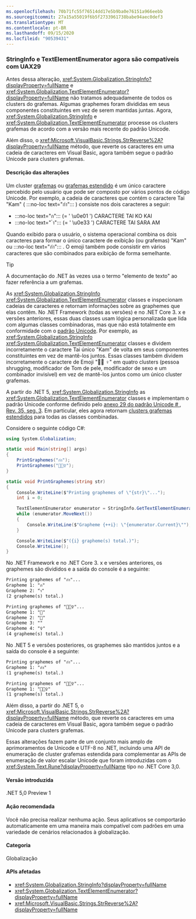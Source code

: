 ```yaml
---
ms.openlocfilehash: 70b71fc55f76514dd17e5b9ba0e76151a966eebb
ms.sourcegitcommit: 27a15a55019f6b5f2733961738babe94aec0def3
ms.translationtype: MT
ms.contentlocale: pt-BR
ms.lasthandoff: 09/15/2020
ms.locfileid: "90539431"
---
```

### <a name="stringinfo-and-textelementenumerator-are-now-uax29-compliant"></a>StringInfo e TextElementEnumerator agora são compatíveis com UAX29

Antes dessa alteração, <xref:System.Globalization.StringInfo?displayProperty=fullName> e <xref:System.Globalization.TextElementEnumerator?displayProperty=fullName> não tratamos adequadamente de todos os clusters do grafemas. Algumas graphemes foram divididas em seus componentes constituintes em vez de serem mantidas juntas. Agora, <xref:System.Globalization.StringInfo> e <xref:System.Globalization.TextElementEnumerator> processe os clusters grafemas de acordo com a versão mais recente do padrão Unicode.

Além disso, o <xref:Microsoft.VisualBasic.Strings.StrReverse%2A?displayProperty=fullName> método, que reverte os caracteres em uma cadeia de caracteres em Visual Basic, agora também segue o padrão Unicode para clusters grafemas.

#### <a name="change-description"></a>Descrição das alterações

Um cluster [grafemas](https://www.unicode.org/glossary/#grapheme) ou [grafemas estendido](https://www.unicode.org/glossary/#extended_grapheme_cluster) é um único caractere percebido pelo usuário que pode ser composto por vários pontos de código Unicode. Por exemplo, a cadeia de caracteres que contém o caractere Tai "Kam" ( :::no-loc text="กำ"::: ) consiste nos dois caracteres a seguir:

- :::no-loc text="ก"::: (= ' \u0e01 ') CARACTERE TAI KO KAI
- :::no-loc text=" ำ"::: (= ' \u0e33 ') CARACTERE TAI SARA AM

Quando exibido para o usuário, o sistema operacional combina os dois caracteres para formar o único caractere de exibição (ou grafemas) "Kam" ou :::no-loc text="กำ"::: . O emoji também pode consistir em vários caracteres que são combinados para exibição de forma semelhante.

> [!TIP]
> A documentação do .NET às vezes usa o termo "elemento de texto" ao fazer referência a um grafemas.

As <xref:System.Globalization.StringInfo> <xref:System.Globalization.TextElementEnumerator> classes e inspecionam cadeias de caracteres e retornam informações sobre as graphemes que elas contêm. No .NET Framework (todas as versões) e no .NET Core 3. x e versões anteriores, essas duas classes usam lógica personalizada que lida com algumas classes combinadoras, mas que não está totalmente em conformidade com o [padrão Unicode](https://www.unicode.org/reports/tr29/tr29-35.html#Grapheme_Cluster_Boundaries). Por exemplo, as <xref:System.Globalization.StringInfo> <xref:System.Globalization.TextElementEnumerator> classes e dividem incorretamente o caractere Tai único "Kam" de volta em seus componentes constituintes em vez de mantê-los juntos. Essas classes também dividem incorretamente o caractere de Emoji "🤷🏽 ♀️" em quatro clusters (pessoa shrugging, modificador de Tom de pele, modificador de sexo e um combinador invisível) em vez de mantê-los juntos como um único cluster grafemas.

A partir do .NET 5, <xref:System.Globalization.StringInfo> as <xref:System.Globalization.TextElementEnumerator> classes e implementam o padrão Unicode conforme definido pelo [anexo 29 do padrão Unicode \# , Rev. 35, seg. 3](https://www.unicode.org/reports/tr29/tr29-35.html). Em particular, eles agora retornam [clusters grafemas estendidos](https://www.unicode.org/glossary/#extended_grapheme_cluster) para todas as classes combinadas.

Considere o seguinte código C#:

```csharp
using System.Globalization;

static void Main(string[] args)
{
    PrintGraphemes("กำ");
    PrintGraphemes("🤷🏽‍♀️");
}

static void PrintGraphemes(string str)
{
    Console.WriteLine($"Printing graphemes of \"{str}\"...");
    int i = 0;

    TextElementEnumerator enumerator = StringInfo.GetTextElementEnumerator(str);
    while (enumerator.MoveNext())
    {
        Console.WriteLine($"Grapheme {++i}: \"{enumerator.Current}\"");
    }

    Console.WriteLine($"({i} grapheme(s) total.)");
    Console.WriteLine();
}
```

No .NET Framework e no .NET Core 3. x e versões anteriores, os graphemes são divididos e a saída do console é a seguinte:

```txt
Printing graphemes of "กำ"...
Grapheme 1: "ก"
Grapheme 2: "ำ"
(2 grapheme(s) total.)

Printing graphemes of "🤷🏽‍♀️"...
Grapheme 1: "🤷"
Grapheme 2: "🏽"
Grapheme 3: "‍"
Grapheme 4: "♀️"
(4 grapheme(s) total.)
```

No .NET 5 e versões posteriores, os graphemes são mantidos juntos e a saída do console é a seguinte:

```txt
Printing graphemes of "กำ"...
Grapheme 1: "กำ"
(1 grapheme(s) total.)

Printing graphemes of "🤷🏽‍♀️"...
Grapheme 1: "🤷🏽‍♀️"
(1 grapheme(s) total.)
```

Além disso, a partir do .NET 5, o <xref:Microsoft.VisualBasic.Strings.StrReverse%2A?displayProperty=fullName> método, que reverte os caracteres em uma cadeia de caracteres em Visual Basic, agora também segue o padrão Unicode para clusters grafemas.

Essas alterações fazem parte de um conjunto mais amplo de aprimoramentos de Unicode e UTF-8 no .NET, incluindo uma API de enumeração de cluster grafemas estendida para complementar as APIs de enumeração de valor escalar Unicode que foram introduzidas com o <xref:System.Text.Rune?displayProperty=fullName> tipo no .NET Core 3,0.

#### <a name="version-introduced"></a>Versão introduzida

.NET 5,0 Preview 1

#### <a name="recommended-action"></a>Ação recomendada

Você não precisa realizar nenhuma ação. Seus aplicativos se comportarão automaticamente em uma maneira mais compatível com padrões em uma variedade de cenários relacionados à globalização.

#### <a name="category"></a>Categoria

Globalização

#### <a name="affected-apis"></a>APIs afetadas

- <xref:System.Globalization.StringInfo?displayProperty=fullName>
- <xref:System.Globalization.TextElementEnumerator?displayProperty=fullName>
- <xref:Microsoft.VisualBasic.Strings.StrReverse%2A?displayProperty=fullName>

<!--

#### Affected APIs

- `T:System.Globalization.StringInfo`
- `T:System.Globalization.TextElementEnumerator`
- `Overload:Microsoft.VisualBasic.Strings.StrReverse`

-->
